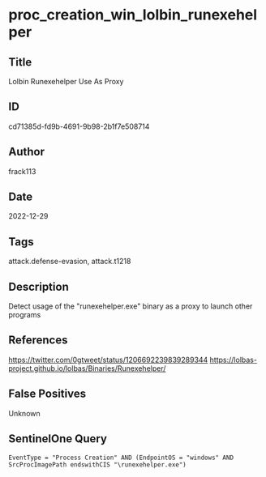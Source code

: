 # proc_creation_win_lolbin_runexehelper

## Title
Lolbin Runexehelper Use As Proxy

## ID
cd71385d-fd9b-4691-9b98-2b1f7e508714

## Author
frack113

## Date
2022-12-29

## Tags
attack.defense-evasion, attack.t1218

## Description
Detect usage of the "runexehelper.exe" binary as a proxy to launch other programs

## References
https://twitter.com/0gtweet/status/1206692239839289344
https://lolbas-project.github.io/lolbas/Binaries/Runexehelper/

## False Positives
Unknown

## SentinelOne Query
```
EventType = "Process Creation" AND (EndpointOS = "windows" AND SrcProcImagePath endswithCIS "\runexehelper.exe")

```